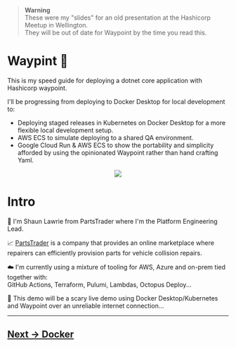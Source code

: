 > **Warning**  
> These were my "slides" for an old presentation at the Hashicorp Meetup in Wellington.  
> They will be out of date for Waypoint by the time you read this.

# Waypint 🍺

This is my speed guide for deploying a dotnet core application with Hashicorp waypoint.  

I'll be progressing from deploying to Docker Desktop for local development to:
 - Deploying staged releases in Kubernetes on Docker Desktop for a more flexible local development setup.
 - AWS ECS to simulate deploying to a shared QA environment.
 - Google Cloud Run & AWS ECS to show the portability and simplicity afforded by using the opinionated Waypoint rather than hand crafting Yaml.

<p align="center">
  <img src="https://user-images.githubusercontent.com/13159458/203877303-06a91c2d-3791-4f1e-961a-7fdf3e7bdfad.png" />
</p>

# Intro
👋 I'm Shaun Lawrie from PartsTrader where I'm the Platform Engineering Lead.  

📈 [PartsTrader](https://www.partstrader.tech/) is a company that provides an online marketplace where repairers can efficiently provision parts for vehicle collision repairs.  

☁️ I'm currently using a mixture of tooling for AWS, Azure and on-prem tied together with:  
   GitHub Actions, Terraform, Pulumi, Lambdas, Octopus Deploy...   

🐋 This demo will be a scary live demo using Docker Desktop/Kubernetes and Waypoint over an unreliable internet connection...   

<hr />  

## [Next -> Docker](STAGE-1.md)
